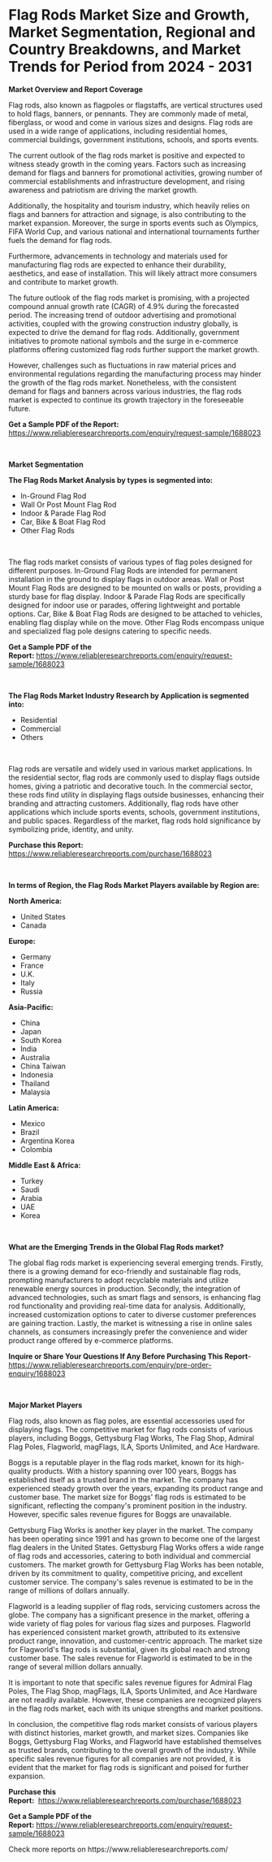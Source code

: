 <p><h1>Flag Rods Market Size and Growth, Market Segmentation, Regional and Country Breakdowns, and Market Trends for Period from 2024 -  2031</h1></p><p><strong>Market Overview and Report Coverage</strong></p>
<p><p>Flag rods, also known as flagpoles or flagstaffs, are vertical structures used to hold flags, banners, or pennants. They are commonly made of metal, fiberglass, or wood and come in various sizes and designs. Flag rods are used in a wide range of applications, including residential homes, commercial buildings, government institutions, schools, and sports events.</p><p>The current outlook of the flag rods market is positive and expected to witness steady growth in the coming years. Factors such as increasing demand for flags and banners for promotional activities, growing number of commercial establishments and infrastructure development, and rising awareness and patriotism are driving the market growth.</p><p>Additionally, the hospitality and tourism industry, which heavily relies on flags and banners for attraction and signage, is also contributing to the market expansion. Moreover, the surge in sports events such as Olympics, FIFA World Cup, and various national and international tournaments further fuels the demand for flag rods.</p><p>Furthermore, advancements in technology and materials used for manufacturing flag rods are expected to enhance their durability, aesthetics, and ease of installation. This will likely attract more consumers and contribute to market growth.</p><p>The future outlook of the flag rods market is promising, with a projected compound annual growth rate (CAGR) of 4.9% during the forecasted period. The increasing trend of outdoor advertising and promotional activities, coupled with the growing construction industry globally, is expected to drive the demand for flag rods. Additionally, government initiatives to promote national symbols and the surge in e-commerce platforms offering customized flag rods further support the market growth.</p><p>However, challenges such as fluctuations in raw material prices and environmental regulations regarding the manufacturing process may hinder the growth of the flag rods market. Nonetheless, with the consistent demand for flags and banners across various industries, the flag rods market is expected to continue its growth trajectory in the foreseeable future.</p></p>
<p><strong>Get a Sample PDF of the Report:</strong> <a href="https://www.reliableresearchreports.com/enquiry/request-sample/1688023">https://www.reliableresearchreports.com/enquiry/request-sample/1688023</a></p>
<p>&nbsp;</p>
<p><strong>Market Segmentation</strong></p>
<p><strong>The Flag Rods Market Analysis by types is segmented into:</strong></p>
<p><ul><li>In-Ground Flag Rod</li><li>Wall Or Post Mount Flag Rod</li><li>Indoor & Parade Flag Rod</li><li>Car, Bike & Boat Flag Rod</li><li>Other Flag Rods</li></ul></p>
<p>&nbsp;</p>
<p><p>The flag rods market consists of various types of flag poles designed for different purposes. In-Ground Flag Rods are intended for permanent installation in the ground to display flags in outdoor areas. Wall or Post Mount Flag Rods are designed to be mounted on walls or posts, providing a sturdy base for flag display. Indoor & Parade Flag Rods are specifically designed for indoor use or parades, offering lightweight and portable options. Car, Bike & Boat Flag Rods are designed to be attached to vehicles, enabling flag display while on the move. Other Flag Rods encompass unique and specialized flag pole designs catering to specific needs.</p></p>
<p><strong>Get a Sample PDF of the Report:</strong>&nbsp;<a href="https://www.reliableresearchreports.com/enquiry/request-sample/1688023">https://www.reliableresearchreports.com/enquiry/request-sample/1688023</a></p>
<p>&nbsp;</p>
<p><strong>The Flag Rods Market Industry Research by Application is segmented into:</strong></p>
<p><ul><li>Residential</li><li>Commercial</li><li>Others</li></ul></p>
<p>&nbsp;</p>
<p><p>Flag rods are versatile and widely used in various market applications. In the residential sector, flag rods are commonly used to display flags outside homes, giving a patriotic and decorative touch. In the commercial sector, these rods find utility in displaying flags outside businesses, enhancing their branding and attracting customers. Additionally, flag rods have other applications which include sports events, schools, government institutions, and public spaces. Regardless of the market, flag rods hold significance by symbolizing pride, identity, and unity.</p></p>
<p><strong>Purchase this Report:</strong>&nbsp; <a href="https://www.reliableresearchreports.com/purchase/1688023">https://www.reliableresearchreports.com/purchase/1688023</a></p>
<p>&nbsp;</p>
<p><strong>In terms of Region, the Flag Rods Market Players available by Region are:</strong></p>
<p>
    <p> <strong> North America: </strong>
        <ul>
            <li>United States</li>
            <li>Canada</li>
        </ul>
        </p> 
    <p> <strong> Europe: </strong>
        <ul>
            <li>Germany</li>
            <li>France</li>
            <li>U.K.</li>
            <li>Italy</li>
            <li>Russia</li>
        </ul>
        </p> 
    <p> <strong> Asia-Pacific: </strong>
        <ul>
            <li>China</li>
            <li>Japan</li>
            <li>South Korea</li>
            <li>India</li>
            <li>Australia</li>
            <li>China Taiwan</li>
            <li>Indonesia</li>
            <li>Thailand</li>
            <li>Malaysia</li>
        </ul>
        </p> 
    <p> <strong> Latin America: </strong>
        <ul>
            <li>Mexico</li>
            <li>Brazil</li>
            <li>Argentina Korea</li>
            <li>Colombia</li>
        </ul>
        </p> 
    <p> <strong> Middle East & Africa: </strong>
        <ul>
            <li>Turkey</li>
            <li>Saudi</li>
            <li>Arabia</li>
            <li>UAE</li>
            <li>Korea</li>
        </ul>
    </p>
    </p>
<p>&nbsp;</p>
<p><strong>What are the Emerging Trends in the Global Flag Rods market?</strong></p>
<p><p>The global flag rods market is experiencing several emerging trends. Firstly, there is a growing demand for eco-friendly and sustainable flag rods, prompting manufacturers to adopt recyclable materials and utilize renewable energy sources in production. Secondly, the integration of advanced technologies, such as smart flags and sensors, is enhancing flag rod functionality and providing real-time data for analysis. Additionally, increased customization options to cater to diverse customer preferences are gaining traction. Lastly, the market is witnessing a rise in online sales channels, as consumers increasingly prefer the convenience and wider product range offered by e-commerce platforms.</p></p>
<p><strong>Inquire or Share Your Questions If Any Before Purchasing This Report</strong>- <a href="https://www.reliableresearchreports.com/enquiry/pre-order-enquiry/1688023">https://www.reliableresearchreports.com/enquiry/pre-order-enquiry/1688023</a></p>
<p>&nbsp;</p>
<p><strong>Major Market Players</strong></p>
<p><p>Flag rods, also known as flag poles, are essential accessories used for displaying flags. The competitive market for flag rods consists of various players, including Boggs, Gettysburg Flag Works, The Flag Shop, Admiral Flag Poles, Flagworld, magFlags, ILA, Sports Unlimited, and Ace Hardware. </p><p>Boggs is a reputable player in the flag rods market, known for its high-quality products. With a history spanning over 100 years, Boggs has established itself as a trusted brand in the market. The company has experienced steady growth over the years, expanding its product range and customer base. The market size for Boggs' flag rods is estimated to be significant, reflecting the company's prominent position in the industry. However, specific sales revenue figures for Boggs are unavailable.</p><p>Gettysburg Flag Works is another key player in the market. The company has been operating since 1991 and has grown to become one of the largest flag dealers in the United States. Gettysburg Flag Works offers a wide range of flag rods and accessories, catering to both individual and commercial customers. The market growth for Gettysburg Flag Works has been notable, driven by its commitment to quality, competitive pricing, and excellent customer service. The company's sales revenue is estimated to be in the range of millions of dollars annually.</p><p>Flagworld is a leading supplier of flag rods, servicing customers across the globe. The company has a significant presence in the market, offering a wide variety of flag poles for various flag sizes and purposes. Flagworld has experienced consistent market growth, attributed to its extensive product range, innovation, and customer-centric approach. The market size for Flagworld's flag rods is substantial, given its global reach and strong customer base. The sales revenue for Flagworld is estimated to be in the range of several million dollars annually.</p><p>It is important to note that specific sales revenue figures for Admiral Flag Poles, The Flag Shop, magFlags, ILA, Sports Unlimited, and Ace Hardware are not readily available. However, these companies are recognized players in the flag rods market, each with its unique strengths and market positions.</p><p>In conclusion, the competitive flag rods market consists of various players with distinct histories, market growth, and market sizes. Companies like Boggs, Gettysburg Flag Works, and Flagworld have established themselves as trusted brands, contributing to the overall growth of the industry. While specific sales revenue figures for all companies are not provided, it is evident that the market for flag rods is significant and poised for further expansion.</p></p>
<p><strong>Purchase this Report:</strong>&nbsp;&nbsp;<a href="https://www.reliableresearchreports.com/purchase/1688023">https://www.reliableresearchreports.com/purchase/1688023</a></p>
<p></p>
<p><strong>Get a Sample PDF of the Report:</strong>&nbsp;<a href="https://www.reliableresearchreports.com/enquiry/request-sample/1688023">https://www.reliableresearchreports.com/enquiry/request-sample/1688023</a></p>
<p>Check more reports on https://www.reliableresearchreports.com/</p>